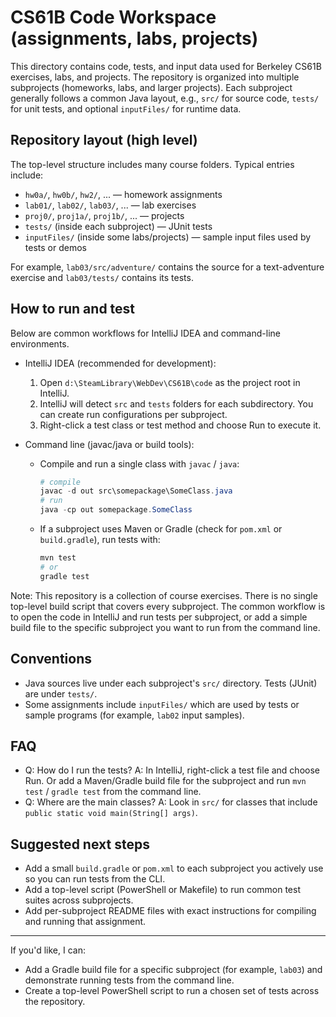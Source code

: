 # CS61B Code Workspace (assignments, labs, projects)

This directory contains code, tests, and input data used for Berkeley CS61B exercises, labs, and projects. The repository is organized into multiple subprojects (homeworks, labs, and larger projects). Each subproject generally follows a common Java layout, e.g., `src/` for source code, `tests/` for unit tests, and optional `inputFiles/` for runtime data.

## Repository layout (high level)

The top-level structure includes many course folders. Typical entries include:

- `hw0a/`, `hw0b/`, `hw2/`, ... — homework assignments
- `lab01/`, `lab02/`, `lab03/`, ... — lab exercises
- `proj0/`, `proj1a/`, `proj1b/`, ... — projects
- `tests/` (inside each subproject) — JUnit tests
- `inputFiles/` (inside some labs/projects) — sample input files used by tests or demos

For example, `lab03/src/adventure/` contains the source for a text-adventure exercise and `lab03/tests/` contains its tests.

## How to run and test

Below are common workflows for IntelliJ IDEA and command-line environments.

- IntelliJ IDEA (recommended for development):

  1.  Open `d:\SteamLibrary\WebDev\CS61B\code` as the project root in IntelliJ.
  2.  IntelliJ will detect `src` and `tests` folders for each subdirectory. You can create run configurations per subproject.
  3.  Right-click a test class or test method and choose Run to execute it.

- Command line (javac/java or build tools):
  - Compile and run a single class with `javac` / `java`:
    ```powershell
    # compile
    javac -d out src\somepackage\SomeClass.java
    # run
    java -cp out somepackage.SomeClass
    ```
  - If a subproject uses Maven or Gradle (check for `pom.xml` or `build.gradle`), run tests with:
    ```powershell
    mvn test
    # or
    gradle test
    ```

Note: This repository is a collection of course exercises. There is no single top-level build script that covers every subproject. The common workflow is to open the code in IntelliJ and run tests per subproject, or add a simple build file to the specific subproject you want to run from the command line.

## Conventions

- Java sources live under each subproject's `src/` directory. Tests (JUnit) are under `tests/`.
- Some assignments include `inputFiles/` which are used by tests or sample programs (for example, `lab02` input samples).

## FAQ

- Q: How do I run the tests? A: In IntelliJ, right-click a test file and choose Run. Or add a Maven/Gradle build file for the subproject and run `mvn test` / `gradle test` from the command line.
- Q: Where are the main classes? A: Look in `src/` for classes that include `public static void main(String[] args)`.

## Suggested next steps

- Add a small `build.gradle` or `pom.xml` to each subproject you actively use so you can run tests from the CLI.
- Add a top-level script (PowerShell or Makefile) to run common test suites across subprojects.
- Add per-subproject README files with exact instructions for compiling and running that assignment.

---

If you'd like, I can:

- Add a Gradle build file for a specific subproject (for example, `lab03`) and demonstrate running tests from the command line.
- Create a top-level PowerShell script to run a chosen set of tests across the repository.
